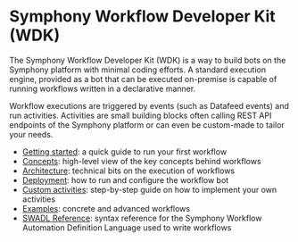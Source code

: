 # Symphony Workflow Developer Kit (WDK)

The Symphony Workflow Developer Kit (WDK) is a way to build bots on the Symphony platform with minimal coding efforts. A
standard execution engine, provided as a bot that can be executed on-premise is capable of running workflows written in
a declarative manner.

Workflow executions are triggered by events (such as Datafeed events) and run activities. Activities are small building
blocks often calling REST API endpoints of the Symphony platform or can even be custom-made to tailor your needs.

- [Getting started](./getting-started.md): a quick guide to run your first workflow
- [Concepts](./concepts.md): high-level view of the key concepts behind workflows
- [Architecture](./architecture.md): technical bits on the execution of workflows
- [Deployment](./deployment.md): how to run and configure the workflow bot
- [Custom activities](./custom-activities.md): step-by-step guide on how to implement your own activities
- [Examples](./examples): concrete and advanced workflows
- [SWADL Reference](./reference.md): syntax reference for the Symphony Workflow Automation Definition Language used to
  write workflows
